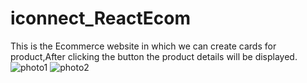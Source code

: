 # iconnect_ReactEcom
This is the Ecommerce website in which we can create cards for product,After clicking the button the product details will be displayed.
![photo1](https://github.com/adityaaaj/iconnect_ReactEcom/assets/133089288/496d7de7-bcfe-4ea5-a8ed-baae7bf28919)
![photo2](https://github.com/adityaaaj/iconnect_ReactEcom/assets/133089288/4cde4337-86e8-409f-b07c-ce6f9b8d826b)
